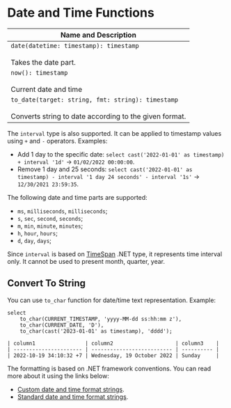 # Date and Time Functions

| Name and Description |
| --- |
| `date(datetime: timestamp): timestamp`<br /><br /> Takes the date part. |
| `now(): timestamp`<br /><br /> Current date and time |
| `to_date(target: string, fmt: string): timestamp`<br /><br /> Converts string to date according to the given format. |

The `interval` type is also supported. It can be applied to timestamp values using `+` and `-` operators. Examples:

- Add 1 day to the specific date: `select cast('2022-01-01' as timestamp) + interval '1d'` -> `01/02/2022 00:00:00`.
- Remove 1 day and 25 seconds: `select cast('2022-01-01' as timestamp) - interval '1 day 24 seconds' - interval '1s'` -> `12/30/2021 23:59:35`.

The following date and time parts are supported:

- `ms`, `milliseconds`, `milliseconds`;
- `s`, `sec`, `second`, `seconds`;
- `m`, `min`, `minute`, `minutes`;
- `h`, `hour`, `hours`;
- `d`, `day`, `days`;

Since `interval` is based on [TimeSpan](https://learn.microsoft.com/en-us/dotnet/api/system.timespan?view=net-6.0) .NET type, it represents time interval only. It cannot be used to present month, quarter, year.

## Convert To String

You can use `to_char` function for date/time text representation. Example:

```
select
    to_char(CURRENT_TIMESTAMP, 'yyyy-MM-dd ss:hh:mm z'),
    to_char(CURRENT_DATE, 'D'),
    to_char(cast('2023-01-01' as timestamp), 'dddd');

| column1                | column2                    | column3    |
| ---------------------- | -------------------------- | ---------- |
| 2022-10-19 34:10:32 +7 | Wednesday, 19 October 2022 | Sunday     |
```

The formatting is based on .NET framework conventions. You can read more about it using the links below:

- [Custom date and time format strings](https://learn.microsoft.com/en-us/dotnet/standard/base-types/custom-date-and-time-format-strings).
- [Standard date and time format strings](https://learn.microsoft.com/en-us/dotnet/standard/base-types/standard-date-and-time-format-strings).
